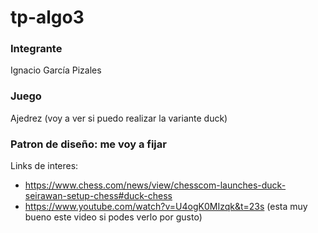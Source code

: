 # tp-algo3

### Integrante
Ignacio García Pizales

### Juego
Ajedrez (voy a ver si puedo realizar la variante duck)

### Patron de diseño: me voy a fijar

Links de interes:
- https://www.chess.com/news/view/chesscom-launches-duck-seirawan-setup-chess#duck-chess
- https://www.youtube.com/watch?v=U4ogK0MIzqk&t=23s (esta muy bueno este video si podes verlo por gusto)

